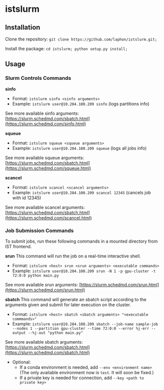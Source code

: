 # istslurm

## Installation

Clone the repository:
``git clone https://github.com/laphon/istslurm.git;``

Install the package:
``cd istslurm; python setup.py install;``

## Usage

### Slurm Controls Commands

**sinfo**
- Format: ``istslurm sinfo <sinfo arguments>``
- Example: ``istslurm user@10.204.100.209 sinfo`` (logs partitions info)

See more available sinfo arguments: [https://slurm.schedmd.com/sbatch.html](https://slurm.schedmd.com/sinfo.html)

**squeue**
- Format: ``istslurm squeue <squeue arguments>``
- Example: ``istslurm user@10.204.100.209 squeue`` (logs all jobs info)

See more available squeue arguments: [https://slurm.schedmd.com/sbatch.html](https://slurm.schedmd.com/squeue.html)

**scancel**
- Format: ``istslurm scancel <scancel arguments>``
- Example: ``istslurm user@10.204.100.209 scancel 12345`` (cancels job with id 12345)

See more available scancel arguments: [https://slurm.schedmd.com/sbatch.html](https://slurm.schedmd.com/scancel.html)

### Job Submission Commands
To submit jobs, run these following commands in a mounted directory from IST frontend.

**srun**
This command will run the job on a real-time interactive shell.

- Format: ``istslurm <host> srun <srun arguments> <executable commands>``
- Example: ``istslurm user@10.204.100.209 srun -N 1 -p gpu-cluster -t 72:0:0 python main.py``

See more available srun arguments: [https://slurm.schedmd.com/srun.html](https://slurm.schedmd.com/srun.html)

**sbatch**
This command will generate an sbatch script according to the arguments given and submit for later execution on the cluster.

- Format: ``istslurm <host> sbatch <sbatch arguments> "<executable commmands>"``
- Example: ``istslurm user@10.204.100.209 sbatch --job-name sample-job --nodes 1 --partition gpu-cluster --time 72:0:0 --error %j-err --output --%j-out "python main.py"``

See more available sbatch arguments: [https://slurm.schedmd.com/sbatch.html](https://slurm.schedmd.com/sbatch.html)

- Optional:
	- If a conda environment is needed, add ``--env <environment name>`` (The only available environment now is ``test``. It will soon be fixed.)
	- If a private key is needed for connection, add ``--key <path to private key>``
